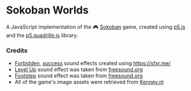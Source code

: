# Sokoban Worlds
A JavaScript implementation of the 🎮 [Sokoban](https://en.wikipedia.org/wiki/Sokoban) game, created using [p5.js](https://p5js.org/) and the [p5.quadrille.js](https://objetos.github.io/p5.quadrille.js/) library.

### Credits
- [Forbidden](./assets/sounds/forbidden.wav), [success](./assets/sounds/success.wav) sound effects created using https://sfxr.me/
- [Level Up](./assets/sounds/levelUp.wav) sound effect was taken from [freesound.org](https://freesound.org/people/EVRetro/sounds/535840/)
- [Footstep](./assets/sounds/levelUp.wav) sound effect was taken from [freesound.org](https://freesound.org/people/EVRetro/sounds/501102/)
- All of the game's image assets were retrieved from [Kenney.nl](https://kenney.nl/assets/sokoban)